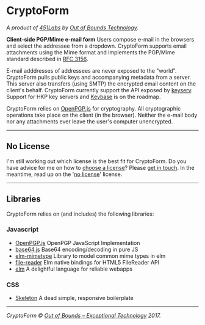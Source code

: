 # CryptoForm

*A product of [451Labs](http://451labs.org) by [Out of Bounds Technology](http://outofbounds.technology).*

__Client-side PGP/Mime e-mail form__ Users compose e-mail in the browsers and select the addressee from a dropdown. CryptoForm supports email attachments using the Mime format and implements the PGP/Mime standard described in [RFC 3156](https://tools.ietf.org/html/rfc3156).

E-mail adddresses of addressees are never exposed to the "world". CryptoForm pulls public keys and accompanying metadata from a server. This server also transfers (using SMTP) the encrypted email content on the client's behalf. CryptoForm currently support the API exposed by [keyserv](https://www.github.com/outofboundstech/keyserv). Support for HKP key servers and [Keybase](https://keybase.io) is on the roadmap.

CryptoForm relies on [OpenPGP.js](https://openpgpjs.org/) for cryptography. All cryptographic operations take place on the client (in the browser). Neither the e-mail body nor any attachments ever leave the user's computer unencrypted.

---

## No License

I'm still working out which license is the best fit for CryptoForm. Do you have advice for me on how to [choose a license](https://choosealicense.com/)? Please [get in touch](https://github.com/outofboundstech/CryptoForm/issues/1). In the meantime, read up on the '[no license](https://choosealicense.com/no-license/)' license.

---

## Libraries

CryptoForm relies on (and includes) the following libraries:

### Javascript

* [OpenPGP.js](https://openpgpjs.org/) OpenPGP JavaScript Implementation
* [base64.js](https://github.com/beatgammit/base64-js) Base64 encoding/decoding in pure JS
* [elm-mimetype](https://github.com/danyx23/elm-mimetype/) Library to model common mime types in elm
* [file-reader](https://github.com/simonh1000/file-reader) Elm native bindings for HTML5 FileReader API
* [elm](http://elm-lang.org/) A delightful language for reliable webapps

### CSS

* [Skeleton](http://getskeleton.com/) A dead simple, responsive boilerplate

---

*CryptoForm &copy; [Out of Bounds – Exceptional Technology](http://outofbounds.technology) 2017.*
